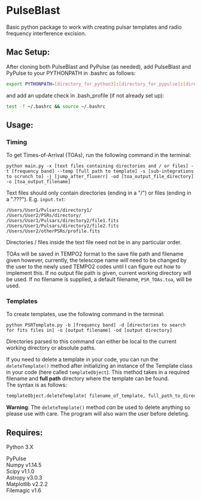 # PulseBlast
Basic python package to work with creating pulsar templates and radio frequency interference excision.

## **Mac Setup:**

After cloning both PulseBlast and PyPulse (as needed), add PulseBlast and PyPulse to your PYTHONPATH in .bashrc as follows:

```bash
export PYTHONPATH=[directory_for_python3]:[directory_for_pypulse]:[directory_for_pulseblast]:$PYTHONPATH
```

and add an update check in .bash_profile (if not already set up):

```bash
test -f ~/.bashrc && source ~/.bashrc
```

## **Usage:**

### **Timing**

To get Times-of-Arrival (TOAs), run the following command in the terminal:

```shell
python main.py -x [text files containing directories and / or files] -t [frequency band] --temp [full path to template] -s [sub-integrations to scrunch to] -j [jump_after_fluxerr] -od [toa_output_file_directory] -o [toa_output_filename]
```

Text files should only contain directories (ending in a "/") or files (ending in a ".???"). E.g. `input.txt`:

```
/Users/User1/Pulsars/directory1/
/Users/User2/PSRs/directory/
/Users/User1/Pulsars/directory2/file1.fits
/Users/User1/Pulsars/directory2/file2.fits
/Users/User2/otherPSRs/profile.fits
```

Directories / files inside the text file need not be in any particular order.

TOAs will be saved in TEMPO2 format to the save file path and filename given however, currently, the telescope name *will* need to be changed by the user to the newly used TEMPO2 codes until I can figure out how to implement this. If no output file path is given, current working directory will be used. If no filename is supplied, a default filename, `PSR_TOAs.toa`, will be used.

### **Templates**

To create templates, use the following command in the terminal:

```shell
python PSRTemplate.py -b [frequency band] -d [directories to search for fits files in] -o [output filename] -od [output directory]
```

Directories parsed to this command can either be local to the current working directory or absolute paths.


If you need to delete a template in your code, you can run the `deleteTemplate()` method after initializing an instance of the Template class in your code (here called `templateObject`). This method takes in a required filename and **full path** directory where the template can be found.  
The syntax is as follows:

```python
templateObject.deleteTemplate( filename_of_template, full_path_to_directory )
```

**Warning**: The `deleteTemplate()` method *can* be used to delete anything so please use with care. The program will also warn the user before deleting.

## **Requires:**  

Python 3.X  

PyPulse  
Numpy v1.14.5  
Scipy v1.1.0  
Astropy v3.0.3  
Matplotlib v2.2.2  
Filemagic v1.6
